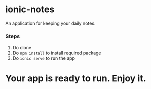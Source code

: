 # ionic-notes
An application for keeping your daily notes.


### Steps
1. Do clone
2. Do `npm install` to install required package
3. Do `ionic serve` to run the app

# Your app is ready to run. Enjoy it.

